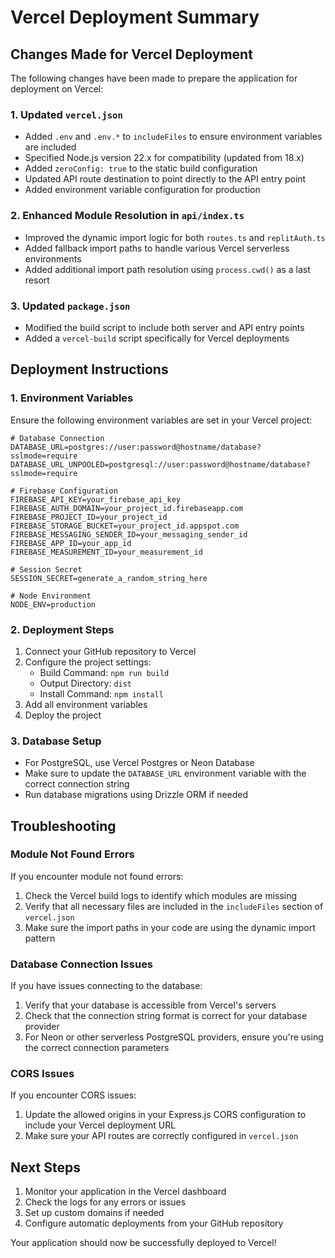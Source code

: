 # Vercel Deployment Summary

## Changes Made for Vercel Deployment

The following changes have been made to prepare the application for deployment on Vercel:

### 1. Updated `vercel.json`

- Added `.env` and `.env.*` to `includeFiles` to ensure environment variables are included
- Specified Node.js version 22.x for compatibility (updated from 18.x)
- Added `zeroConfig: true` to the static build configuration
- Updated API route destination to point directly to the API entry point
- Added environment variable configuration for production

### 2. Enhanced Module Resolution in `api/index.ts`

- Improved the dynamic import logic for both `routes.ts` and `replitAuth.ts`
- Added fallback import paths to handle various Vercel serverless environments
- Added additional import path resolution using `process.cwd()` as a last resort

### 3. Updated `package.json`

- Modified the build script to include both server and API entry points
- Added a `vercel-build` script specifically for Vercel deployments

## Deployment Instructions

### 1. Environment Variables

Ensure the following environment variables are set in your Vercel project:

```
# Database Connection
DATABASE_URL=postgres://user:password@hostname/database?sslmode=require
DATABASE_URL_UNPOOLED=postgresql://user:password@hostname/database?sslmode=require

# Firebase Configuration
FIREBASE_API_KEY=your_firebase_api_key
FIREBASE_AUTH_DOMAIN=your_project_id.firebaseapp.com
FIREBASE_PROJECT_ID=your_project_id
FIREBASE_STORAGE_BUCKET=your_project_id.appspot.com
FIREBASE_MESSAGING_SENDER_ID=your_messaging_sender_id
FIREBASE_APP_ID=your_app_id
FIREBASE_MEASUREMENT_ID=your_measurement_id

# Session Secret
SESSION_SECRET=generate_a_random_string_here

# Node Environment
NODE_ENV=production
```

### 2. Deployment Steps

1. Connect your GitHub repository to Vercel
2. Configure the project settings:
   - Build Command: `npm run build`
   - Output Directory: `dist`
   - Install Command: `npm install`
3. Add all environment variables
4. Deploy the project

### 3. Database Setup

- For PostgreSQL, use Vercel Postgres or Neon Database
- Make sure to update the `DATABASE_URL` environment variable with the correct connection string
- Run database migrations using Drizzle ORM if needed

## Troubleshooting

### Module Not Found Errors

If you encounter module not found errors:

1. Check the Vercel build logs to identify which modules are missing
2. Verify that all necessary files are included in the `includeFiles` section of `vercel.json`
3. Make sure the import paths in your code are using the dynamic import pattern

### Database Connection Issues

If you have issues connecting to the database:

1. Verify that your database is accessible from Vercel's servers
2. Check that the connection string format is correct for your database provider
3. For Neon or other serverless PostgreSQL providers, ensure you're using the correct connection parameters

### CORS Issues

If you encounter CORS issues:

1. Update the allowed origins in your Express.js CORS configuration to include your Vercel deployment URL
2. Make sure your API routes are correctly configured in `vercel.json`

## Next Steps

1. Monitor your application in the Vercel dashboard
2. Check the logs for any errors or issues
3. Set up custom domains if needed
4. Configure automatic deployments from your GitHub repository

Your application should now be successfully deployed to Vercel!